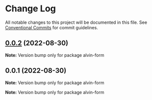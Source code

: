 # Change Log

All notable changes to this project will be documented in this file.
See [Conventional Commits](https://conventionalcommits.org) for commit guidelines.

## [0.0.2](https://github.com/donzel-lin/storybook-alvin/compare/v0.0.1...v0.0.2) (2022-08-30)

**Note:** Version bump only for package alvin-form





## 0.0.1 (2022-08-30)

**Note:** Version bump only for package alvin-form







**Note:** Version bump only for package alvin-form
